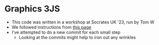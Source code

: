 # Graphics 3JS

- This code was written in a workshop at Socrates UK '23, run by Tom W
- We followed instructions from [this page](https://github.com/SoCraTesUK/socrates-uk/wiki/3D-Graphics-with-3js#indexhtml)
- I've attempted to do a new commit for each small step
    - Looking at the commits might help to iron out any wrinkles